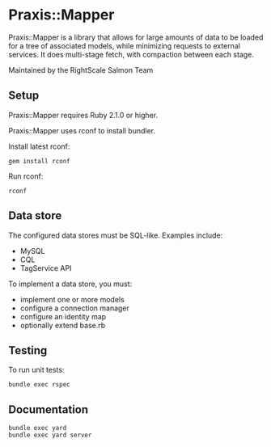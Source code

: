 # Praxis::Mapper

Praxis::Mapper is a library that allows for large amounts of data to be loaded for a tree of associated models,
while minimizing requests to external services.
It does multi-stage fetch, with compaction between each stage.

Maintained by the RightScale Salmon Team

## Setup

Praxis::Mapper requires Ruby 2.1.0 or higher.

Praxis::Mapper uses rconf to install bundler.

Install latest rconf:

    gem install rconf

Run rconf:

    rconf

## Data store

The configured data stores must be SQL-like.
Examples include:
- MySQL
- CQL
- TagService API

To implement a data store, you must:
- implement one or more models
- configure a connection manager
- configure an identity map
- optionally extend base.rb

## Testing

To run unit tests:

    bundle exec rspec

## Documentation

    bundle exec yard
    bundle exec yard server
